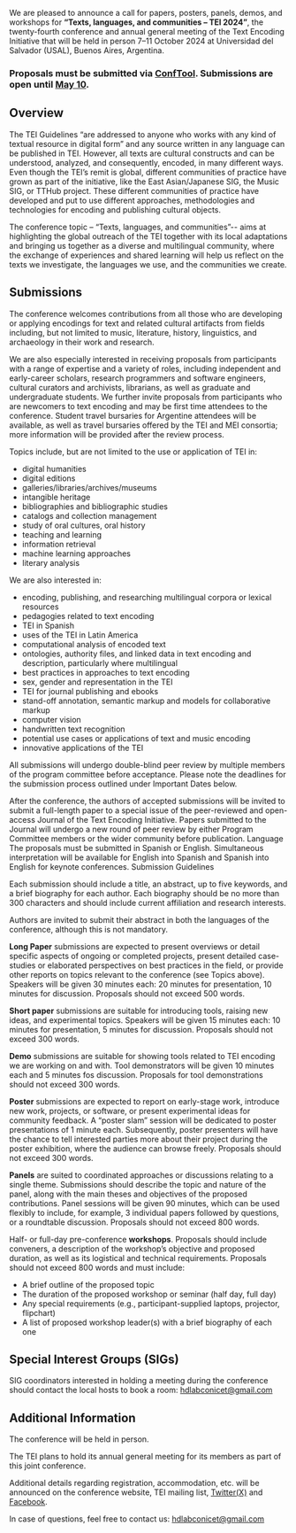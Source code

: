We are pleased to announce a call for papers, posters, panels, demos, and workshops for **“Texts, languages, and communities – TEI 2024”**, the twenty-fourth conference and annual general meeting of the Text Encoding Initiative that will be held in person 7–11 October 2024 at Universidad del Salvador (USAL), Buenos Aires, Argentina.

### Proposals must be submitted via **[ConfTool](https://www.conftool.pro/tei2024/)**. **Submissions are open until <u>May 10</u>.**

## Overview

The TEI Guidelines “are addressed to anyone who works with any kind of textual resource in digital form” and any source written in any language can be published in TEI. However, all texts are cultural constructs and can be understood, analyzed, and consequently, encoded, in many different ways. Even though the TEI’s remit is global, different communities of practice have grown as part of the initiative, like the East Asian/Japanese SIG, the Music SIG, or TTHub project. These different communities of practice have developed and put to use different approaches, methodologies and technologies for encoding and publishing cultural objects.

The conference topic – “Texts, languages, and communities”-- aims at highlighting the global outreach of the TEI together with its local adaptations and bringing us together as a diverse and multilingual community, where the exchange of experiences and shared learning will help us reflect on the texts we investigate, the languages we use, and the communities we create.

## Submissions

The conference welcomes contributions from all those who are developing or applying encodings for text and related cultural artifacts from fields including, but not limited to music, literature, history, linguistics, and archaeology in their work and research.

We are also especially interested in receiving proposals from participants with a range of expertise and a variety of roles, including independent and early-career scholars, research programmers and software engineers, cultural curators and archivists, librarians, as well as graduate and undergraduate students. We further invite proposals from participants who are newcomers to text encoding and may be first time attendees to the conference. Student travel bursaries for Argentine attendees will be available, as well as travel bursaries offered by the TEI and MEI consortia; more information will be provided after the review process.

Topics include, but are not limited to the use or application of TEI in:
- digital humanities
- digital editions
- galleries/libraries/archives/museums
- intangible heritage
- bibliographies and bibliographic studies
- catalogs and collection management
- study of oral cultures, oral history
- teaching and learning
- information retrieval
- machine learning approaches
- literary analysis 

We are also interested in:

- encoding, publishing, and researching multilingual corpora or lexical resources
- pedagogies related to text encoding
- TEI in Spanish
- uses of the TEI in Latin America
- computational analysis of encoded text
- ontologies, authority files, and linked data in text encoding and description, particularly where multilingual
- best practices in approaches to text encoding
- sex, gender and representation in the TEI
- TEI for journal publishing and ebooks
- stand-off annotation, semantic markup and models for collaborative markup
- computer vision
- handwritten text recognition
- potential use cases or applications of text and music encoding
- innovative applications of the TEI

All submissions will undergo double-blind peer review by multiple members of the program committee before acceptance. Please note the deadlines for the submission process outlined under Important Dates below.

After the conference, the authors of accepted submissions will be invited to submit a full-length paper to a special issue of the peer-reviewed and open-access Journal of the Text Encoding Initiative. Papers submitted to the Journal will undergo a new round of peer review by either Program Committee members or the wider community before publication.
Language
The proposals must be submitted in Spanish or English. Simultaneous interpretation will be available for English into Spanish and Spanish into English for keynote conferences. 
Submission Guidelines

Each submission should include a title, an abstract, up to five keywords, and a brief biography for each author. Each biography should be no more than 300 characters and should include current affiliation and research interests. 

Authors are invited to submit their abstract in both the languages of the conference, although this is not mandatory. 

**Long Paper** submissions are expected to present overviews or detail specific aspects of ongoing or completed projects, present detailed case-studies or elaborated perspectives on best practices in the field, or provide other reports on topics relevant to the conference (see Topics above). Speakers will be given 30 minutes each: 20 minutes for presentation, 10 minutes for discussion. Proposals should not exceed 500 words.

**Short paper** submissions are suitable for introducing tools, raising new ideas, and experimental topics. Speakers will be given 15 minutes each: 10 minutes for presentation, 5 minutes for discussion. Proposals should not exceed 300 words.

**Demo** submissions are suitable for showing tools related to TEI encoding we are working on and with. Tool demonstrators will be given 10 minutes each and 5 minutes fos discussion. Proposals for tool demonstrations should not exceed 300 words.

**Poster** submissions are expected to report on early-stage work, introduce new work, projects, or software, or present experimental ideas for community feedback. A “poster slam” session will be dedicated to poster presentations of 1 minute each. Subsequently, poster presenters will have the chance to tell interested parties more about their project during the poster exhibition, where the audience can browse freely. Proposals should not exceed 300 words.

**Panels** are suited to coordinated approaches or discussions relating to a single theme. Submissions should describe the topic and nature of the panel, along with the main theses and objectives of the proposed contributions. Panel sessions will be given 90 minutes, which can be used flexibly to include, for example, 3 individual papers followed by questions, or a roundtable discussion. Proposals should not exceed 800 words.

Half- or full-day pre-conference **workshops**. Proposals should include conveners, a description of the workshop’s objective and proposed duration, as well as its logistical and technical requirements. Proposals should not exceed 800 words and must include:

- A brief outline of the proposed topic 
- The duration of the proposed workshop or seminar (half day, full day)
- Any special requirements (e.g., participant-supplied laptops, projector, flipchart)
- A list of proposed workshop leader(s) with a brief biography of each one

## Special Interest Groups (SIGs) 
SIG coordinators interested in holding a meeting during the conference should contact the local hosts to book a room: [hdlabconicet@gmail.com](hdlabconicet@gmail.com)


## Additional Information

The conference will be held in person. 

The TEI plans to hold its annual general meeting for its members as part of this joint conference. 

Additional details regarding registration, accommodation, etc. will be announced on the conference website, TEI mailing list, [Twitter(X)](https://twitter.com/teiconsortium?lang=en) and [Facebook](https://web.facebook.com/groups/TEIconsortium/?_rdc=1&_rdr).

In case of questions, feel free to contact us: [hdlabconicet@gmail.com](hdlabconicet@gmail.com)


